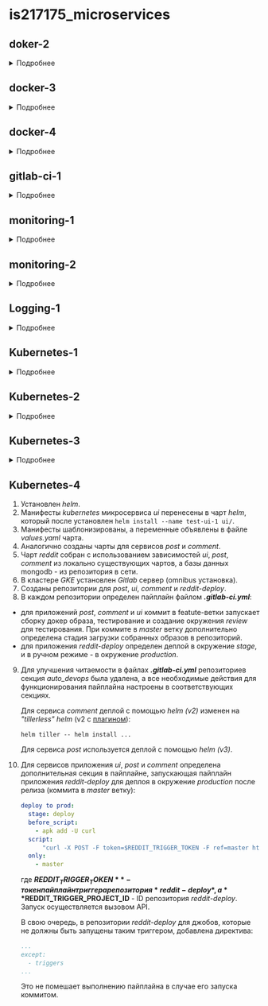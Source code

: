 # is217175_microservices
## doker-2
<details>
<summary>Подробнее</summary>

1. Установлена программа *docker-machine* и настроено создание виртуальной машины с *docker* в *GCP*
2. С помощью написанного [Dockerfile](docker-monolith/Dockerfile) собрал образ
```
$ docker image history is217175/otus-reddit:1.0
IMAGE               CREATED             CREATED BY                                      SIZE
a39a9add1cbb        25 hours ago        /bin/sh -c #(nop)  CMD ["/start.sh"]            0B
<missing>           25 hours ago        /bin/sh -c chmod 0777 /start.sh                 146B
<missing>           25 hours ago        /bin/sh -c cd /reddit && bundle install         46.1MB
<missing>           25 hours ago        /bin/sh -c #(nop) COPY file:54cff94402213cfe…   146B
<missing>           25 hours ago        /bin/sh -c #(nop) COPY file:2839de850f5b24a6…   23B
<missing>           25 hours ago        /bin/sh -c #(nop) COPY file:aaad2ee53af2f98d…   191B
<missing>           25 hours ago        /bin/sh -c git clone -b monolith https://git…   115kB
<missing>           25 hours ago        /bin/sh -c gem install bundler                  3.28MB
<missing>           25 hours ago        /bin/sh -c apt-get install -y mongodb-server…   494MB
<missing>           25 hours ago        /bin/sh -c apt-get update                       25.8MB
<missing>           2 weeks ago         /bin/sh -c #(nop)  CMD ["/bin/bash"]            0B
<missing>           2 weeks ago         /bin/sh -c mkdir -p /run/systemd && echo 'do…   7B
<missing>           2 weeks ago         /bin/sh -c set -xe   && echo '#!/bin/sh' > /…   745B
<missing>           2 weeks ago         /bin/sh -c rm -rf /var/lib/apt/lists/*          0B
<missing>           2 weeks ago         /bin/sh -c #(nop) ADD file:4b2eb5cd0b37ca015…   124MB
```

3. Получившийся образ был выгружен в репозиторий Docker Hub - https://hub.docker.com/repository/docker/is217175/otus-reddit
4. Дополнительно были созданы:
- Шаблон *packer* для сборки виртуальной машины с установленным *docker*. Провижин осуществляется при помощи сценария *ansible* [docker.yml](docker-monolith/infra/ansible/docker.yml).
- Шаблон *terraform* для создания инфраструктуры в *GCP* - виртуальных машин из собранного образа и правила для фаервола для работы приложения.
- Сценария *ansible* [run_image.yml](docker-monolith/infra/ansible/run_image.yml) для установки и запуска экземпляра приложения на каждой из созданных виртуальных машин.
- Инвентори *ansible* динамический с плагином *gcp_compute*.
</details>

## docker-3
<details>
<summary>Подробнее</summary>

1. Для сервисов приложения *comment*, *post* и *ui* были созданы *Dockerfile* для сборки
```
$ docker images
REPOSITORY          TAG                 IMAGE ID            CREATED             SIZE
is27175/ui          1.0                 ed6e009f2bbb        11 seconds ago      784MB
is27175/comment     1.0                 b34dbe0c698e        54 seconds ago      782MB
is27175/post        1.0                 109f30e70216        2 minutes ago       110MB
mongo               latest              8e89dfef54ff        9 days ago          386MB
ubuntu              16.04               96da9143fb18        3 weeks ago         124MB
ruby                2.2                 6c8e6f9667b2        21 months ago       715MB
ruby                2.2-alpine          d212148e08f7        22 months ago       107MB
python              3.6.0-alpine        cb178ebbf0f2        2 years ago         88.6MB
```
2. Создал общую сеть для контейнеров приложения `docker network create reddit`
3. Создал *volume* для базы данных, чтобы данные сохранялись при перезапуске контейнера `docker volume create reddit_db`
4. Запуск контейнеров:
```
$ docker run -d --network=reddit --network-alias=db -v reddit_db:/data/db mongo:latest
$ docker run -d --network=reddit --network-alias=post_service -e POST_DATABASE_HOST=db is217175/post:1.0
$ docker run -d --network=reddit --network-alias=comment_service -e COMMENT_DATABASE_HOST=db is217175/comment:1.0
$ docker run -d -p 9292:9292 -e COMMENT_SERVICE_HOST=comment_service -e POST_SERVICE_HOST=post_service --network=reddit is217175/ui:2.0
```
Каждому сервису присвоен сетевой псевдоним опцией `--network-alias=...`, чтобы они могли взаимодействовать по сети. Так контейнеру с базой *mongodb* присвоен псевдоним *db*, сервису комментариев - *comment_service*, сервису постов - *post_service*. Чтобы все все контейнеры знали новые псевдонимы, их имена передаются переменными окружения с опицей `-e VAR=VALUE`
```
$ docker ps
CONTAINER ID        IMAGE                  COMMAND                  CREATED             STATUS              PORTS                    NAMES
e9e725e217b0        is217175/ui:2.0        "puma"                   6 minutes ago       Up 5 minutes        0.0.0.0:9292->9292/tcp   suspicious_mclean
ceba8ef26e0c        is217175/comment:1.0   "puma"                   6 minutes ago       Up 6 minutes                                 thirsty_knuth
3df42256e1d6        is217175/post:1.0      "python3 post_app.py"    6 minutes ago       Up 6 minutes                                 strange_edison
cb93cb96077f        mongo:latest           "docker-entrypoint.s…"   6 minutes ago       Up 6 minutes        27017/tcp                admiring_golick
```
5. Для уменьшения размеров образов применил метод поэтапной cборки *Dockerfile* (тег 2.0 для сервиса *post*, 3.0 - *ui*, 2.0 - *comment*):
```
$ docker images
REPOSITORY          TAG                 IMAGE ID            CREATED             SIZE
is217175/post       2.0                 727000af4f80        14 minutes ago      78MB
is217175/post       1.0                 109f30e70216        26 hours ago        110MB
...
is217175/ui         3.0                 1f2de9005fcf        19 hours ago        44.5MB
is217175/ui         2.0                 e203527390ed        22 hours ago        459MB
...
is217175/comment    2.0                 f33965e17c63        19 hours ago        42MB
is217175/comment    1.0                 b34dbe0c698e        26 hours ago        782MB
```
</details>

## docker-4
<details>
<summary>Подробнее</summary>

1. Установил *docker-compose*
2. Протестировал создание различные типы сетей в *docker*: *none*, *host*, *bridge*.
3. Распределил контейнера приложения по нескольким сетям:
- в *back_net* - *post_db*, *comment*, *post*
- в *front_net* - *ui*, *comment*, *post*
4. Написан [docker-compose.yml](src/docker-compose.yml). Контейнера разнесены по сетям из п.п.3, параметризованы с помощью переменных окружения параметры порт для публикации приложения, версия образов, имя пользователя из репозитория в файле [.env](src/.env.example)
5. Префикс для имени запущенного контейнера задал через переменную окружения *COMPOSE_PROJECT_NAME* в файле [.env](src/.env.example)
6. С помощью файла [docker-compose.override.yml](src/docker-compose.override.yml) переопределил команду для запуска сервера *puma*, а также для всех проектов папка с кодом приложения монтируется в */app* контейнера.

```
$ docker-compose ps
      Name                    Command              State           Ports
---------------------------------------------------------------------------------
reddit_comment_1   puma -w 2 --debug               Up
reddit_post_1      /pyenv/bin/python post_app.py   Up
reddit_post_db_1   docker-entrypoint.sh mongod     Up      27017/tcp
reddit_ui_1        puma -w 2 --debug               Up      0.0.0.0:9292->9292/tcp
```
</details>

## gitlab-ci-1
<details>
<summary>Подробнее</summary>

1. С помощью *docker-machine* создан экземпляр виртуальной машины в *GCP*.
2. На сервер установлен *Gitlab CI* `docker-compose up -d` [docker-compose.yml](gitlab-ci/docker-compose.yml).
3. В *Gitlab CI* был создан проект *homework* и репозиторий в нем *exmaple*
4. *CI/CD Pipeline* настроивается файлом [.gitlab-ci.yml](.gitlab-ci.yml).
5. Запущен и подключен *runner*.
```
docker run -d --name gitlab-runner --restart always \
-v /srv/gitlab-runner/config:/etc/gitlab-runner \
-v /var/run/docker.sock:/var/run/docker.sock \
gitlab/gitlab-runner:latest
...
docker exec -it gitlab-runner gitlab-runner register --non-interactive --tag-list "linux,xenial,ubuntu,docker" --run-untagged=true --locked=false --name "my-runner" --url="http://12.34.56.78/" --registration-token "GjJjfhj*jkhfj_8" --executor "docker" --docker-image alpine:latest --docker-volumes "/var/run/docker.sock:/var/run/docker.sock"
```
Определены стадии *build*, *test*, *review* и соответсвующие задачи для них. Теперь при коммите в репозиторий автоматический запускается конвейер для сборки, тестирования и установки сервиса.
6. Определены окружения *dev*, *stage*, *production*. Окружения stage и production запускаются вручную только для коммитов с тегом (номер версии приложения)
```
...
when: manual
only:
    - /^\d+\.\d+\.\d+/
...
```
7. Определено динамически создаваемое окружение, в зависимости от ветки (кроме ветки master). Для этого используется переменная окружения *CI_COMMIT_REF_NAME*
```
branch review:
  stage: review
  script: echo "Deploy to $CI_ENVIRONMENT_SLUG"
  environment:
    name: branch/$CI_COMMIT_REF_NAME
    url: http://$CI_ENVIRONMENT_SLUG.example.com
  only:
    - branches
  except:
    - master
```
8. В шаг *build* добавлена сборка приложения:
```
build_job:
  image: docker:19.03.1
  before_script:
    - docker info
  stage: build
  script:
    - echo 'Building...'
    - cd reddit/
    - docker build -t reddit:$CI_COMMIT_SHORT_SHA .
```
На *runner* запускается *docker* контейнер, в котором происходит сборка приложения с использованием [Dockerfile](reddit/Dockerfile). Собранному контейнеру присваивается тег *CI_COMMIT_SHORT_SHA* (укороченный хеш последнего коммита).

В *build_job* можно еще добавить загрузку полученного образа в *docker registry*. Но так как разворачивать приложение я буду на этом же сервере, то образ сразу будет доступен.
9. Приложение разворачивается в окружении *dev*:
```
deploy_dev_job:
  image: docker:19.03.1
  stage: review
  before_script:
    - echo "Cleanup previous containers..."
    - docker stop reddit_$CI_ENVIRONMENT_SLUG || true
    - docker stop mongo_$CI_ENVIRONMENT_SLUG || true
    - docker network rm reddit_net_$CI_ENVIRONMENT_SLUG || true
  script:
    - "Deploying..."
    - docker network create reddit_net_$CI_ENVIRONMENT_SLUG
    - docker run --rm -d --name mongo_$CI_ENVIRONMENT_SLUG --network=reddit_net_$CI_ENVIRONMENT_SLUG --network-alias=$DATABASE_URL mongo:latest
    - docker run --rm -d --name reddit_$CI_ENVIRONMENT_SLUG -p 9292:9292 --network=reddit_net_$CI_ENVIRONMENT_SLUG -e DATABASE_URL=$DATABASE_URL reddit:$CI_COMMIT_SHORT_SHA
  environment:
    name: dev
    url: "http://$CI_SERVER_HOST:9292"
    on_stop: stop_deploy_dev
```
Для работы приложения дополнительно должен быть запущен контейнер с базой *mongodb*, создана сеть и определен псевдоним для подключения приложения к базе. В секции `before_script:` определены команды для очистки результатов предыдущего разворачивания. Если *deploy_dev_job* выполняется успешно, то по ссылке http://$CI_SERVER_HOST:9292 можно проверить работу приложения.

В случае остановки окружения определена задача *stop_deploy_dev*. При ее выполнении удаляются контейнеры и сеть, созданные при разворачивании.
```
stop_deploy_dev:
  image: docker:19.03.1
  stage: review
  variables:
    GIT_STRATEGY: none
  before_script:
    - echo "Destroying environment"
  script:
    - docker stop reddit_$CI_ENVIRONMENT_SLUG
    - docker stop mongo_$CI_ENVIRONMENT_SLUG
    - docker network rm reddit_net_$CI_ENVIRONMENT_SLUG
  when: manual
  environment:
    name: dev
    action: stop
```
10. Для автоматизации развертывания *gitlab-runner*:
- Создан шаблон *packer* - [gitlab-runner.json](gitlab-ci/packer/gitlab-runner.json). Сценарий *ansible* [packer.yml](gitlab-ci/ansible/packer.yml) устанавливает *docker* и *gitlab-runner* из официальных репозиториев.
- Шаблон [terraform](gitlab-ci/terraform/) запускает необходимое количество виртуальных машин с вышеуказанным образом. Количество задается переменной *count*. Всем машинам присваивается метка *ansible_group: runners*.
- Создан сценарий [gitlab-runner_register.yml](gitlab-ci/ansible/gitlab-runner_register.yml), который регистрирует виртуальные машины на gitlab сервере. Использовано динамическое инвентори. Сценарий применяется только к группе *runners*. Регистрационный, администраторский токены указаны в групповых переменных [runners.yml](gitlab-ci/ansible/group_vars/runners.yml) (для наглядности не шифровал).
```
cd gitlab-ci
packer build -var-file packer/variables.json packer/gitlab-runner.json
cd terraform
terraform init && terraform apply -auto-approve
cd ../ansible
ansible-playbook gitlab-runner_register.yml
```
11. Уведомления о событиях приходят на мой канал в Slack https://devops-team-otus.slack.com/archives/CS7GWPFQD
</details>

## monitoring-1
<details>
<summary>Подробнее</summary>

1. Микросервисная приложение запущено вместе с контейнером *prometheus*.
2. Метрики собираются с каждого сервиса по *http://.../metrics*
3. Из [docker-compose.yml](docker/docker-compose.yml) убраны директивы *build:*. Сборка сервисов выполняется скриптом:
```sh
for i in ui post-py comment; do cd src/$i; bash
docker_build.sh; cd -; done
```
4. Проверена работа *prometheus*. Все сервисы успешно подключены в мониторинг.
5.  Для мониторинга работы *docker-хоста* используется [node exporter](https://github.com/prometheus/node_exporter).
6. Для мониторинга работы *mongodb* применен [mongodb_exporter]https://github.com/percona/mongodb_exporter) от percona.
7. Добавлен миниторинг сервисов *post*, *ui* и *comment* с помощью *blackbox экспортера*. Он реализует мониторинг по принципу черного ящика.
```
modules:
  http_2xx:
    prober: http
    timeout: 5s
    http:
      valid_http_versions: ["HTTP/1.1", "HTTP/2"]
      valid_status_codes: [200]
      method: GET
      preferred_ip_protocol: "ip4"
      ip_protocol_fallback: false

  icmp_test:
    prober: icmp
    timeout: 2s
    icmp:
      preferred_ip_protocol: "ip4"
```
8. Для сборки и загрузки всех используемых образов написан [Makefile](Makefile).
```sh
make prometheus comment ui post # для сборки и загрузки только указанных образов
make onlypush=1 # для загрузки образов
```
Ссылки на полученные docker-образы:
- https://hub.docker.com/repository/docker/is217175/ui
- https://hub.docker.com/repository/docker/is217175/post
- https://hub.docker.com/repository/docker/is217175/comment
- https://hub.docker.com/repository/docker/is217175/prometheus
- https://hub.docker.com/repository/docker/is217175/mongodb_exporter
- https://hub.docker.com/repository/docker/is217175/blackbox_exporter
</details>

## monitoring-2
<details>
<summary>Подробнее</summary>

1. Из файла *docker-compose.yml* вынесены сервисы мониторинга в файл *docker-compose-monitoring.yml*
2. Создан сервис *cAdvisor* для мониторинга *docker контейнеров*.
3. Создан сервис *grafana* для визуализации собираемых *prometehus* метрик и параметров.
4. Источником данных для *grafana* является *prometehus*. Добавлен из библиотеки дашбоард для визуализации метрик *хоста docker* - [DockerMonitoring.json](monitoring/grafana/dashboards/DockerMonitoring.json).
5. Добавлен дашбоард *UI_Service_Monitoring* для мониторинга количество ошибок 4ХХ и 5ХХ *ui_request_count*, количество http запросов к серивису *ui* - *ui_request_response_time_bucket* и 95-й процентиль времени ответа сервиса *ui* - *ui_request_response_time_bucket*. Дашбоард выгружен в файл [UI_Service_Monitoring.json](monitoring/grafana/dashboards/UI_Service_Monitoring.json).
6. В *prometehus* добавлен сбор метрик с сервиса *post*.
7. Добавлен дашбоард *Business_Logic_Monitoring* для мониторинга количества постов с сервиса *post* и количества комментариев с севриса *comment*. Дашбопрд выгружен в файл [Business_Logic_Monitoring.json](monitoring/grafana/dashboards/Business_Logic_Monitoring.json).
8. Создан сервис *alertmanager* для наблюдения за метриками. Настроена отправка уведомлений о событиях в *slack* (https://devops-team-otus.slack.com/archives/CS7GWPFQD).
9. В конфигурацию *prometeheus* добавлено правило оповещения в файл [alerts.yml](monitoring/prometeheus/alerts.yml):
```yaml
groups:
  - name: alert.rules
    rules:
    - alert: InstanceDown
      expr: up == 0
      for: 1m
      labels:
        severity: page
      annotations:
        description: '{{ $labels.instance }} of job {{ $labels.job }} has been down for more than 1 minute'
        summary: 'Instance {{ $labels.instance }} down'
```
10. Созданный ранее *Makefile* собирает все используемые docker-образы и загружает в репозиторий - https://hub.docker.com/u/is217175.
11. *Демон docker* в экспериментальном режиме может отдавать метрики для мониторинга своей работы. Для включения этой возможности необходимо в файл `/etc/docker/daemon.json` внести настройки:
```json
{
  "metrics-addr" : "127.0.0.1:9323",
  "experimental" : true
}
```
И добавить сбор этих метрик в *prometehus*:
```yaml
...
  - job_name: 'docker_experemental'
    static_configs:
      - targets:
        - 'docker_host:9323'
...
```
Дашбоард для отображения этих метрик [DockerEngineExperemental.json](monitoring/grafana/dashboards/DockerEngineExperemental.json)
![Docker Experemental Dashboard](monitoring/grafana/dashboards/DockerEngineExperemental.png)
12. Создан сервис *telegraf* - агент для сбора метрик от InfluxDB. Мониторинг docker хоста настроен в конфигурационном файле:
```ini
[[inputs.docker]]
    endpoint = "unix:///var/run/docker.sock"
    gather_services = false
    container_names = []
    source_tag = false
    container_name_include = []
    container_name_exclude = []
    timeout = "5s"
    perdevice = true
    total = false
    docker_label_include = []
    docker_label_exclude = []
```
Дашбоард для отображения собранных меток [TelegrafMetrics.json](monitoring/grafana/dashboards/TelegrafMetrics.json)
![Telegraf Metrics](monitoring/grafana/dashboards/TelegrafMetrics.png)
13. Добавлено еще одно оповещение на превышение времени ответа сервиса *ui*
Описание условия в *alerts.yml*:
```yaml
- alert: HighResponce
  expr: histogram_quantile(0.95, sum(rate(ui_request_response_time_bucket[1m])) by (le)) > 0.1
  for: 1m
  labels:
    severity: page
  annotations:
    description: 'UI high latency'
    summary: 'Too high response time for UI service, more than 0.1 s.'
```
При этом *alertmanager* настроен дополнительно отправлять уведомлени на email:
```yaml
global:
  ...
  smtp_from: alert@gmail.com
  smtp_smarthost: smtp.gmail.com:587
  smtp_auth_username: alert@gmail.com
  smtp_auth_password: password

route:
  receiver: 'slack-notifications'

  routes:
    - match:
        severity: page
      continue: true
      receiver: slack-notifications

    - match:
        severity: page
      receiver: email-notification

receivers:
  ...
  - name: 'email-notification'
    email_configs:
      - to: 'my@example.com'
```
14. В сервис grafana были добавлены изменения, позволяющие автоматически добавлять источники данных и дашбоарды.
В Dockerfile добавлены строки:
```
COPY datasource.yml  /etc/grafana/provisioning/datasources/
COPY dashboards.yml /etc/grafana/provisioning/dashboards/
COPY dashboards/*.json /var/lib/grafana/dashboards/
```
Настройка источника данных *datasource.yml*:
```yaml
apiVersion: 1

datasources:
- name: Prometheus
  type: prometheus
  access: proxy
  orgId: 1
  url: http://prometheus:9090
  isDefault: true
  version: 1
  editable: true
```
Натсройка дашбоардов dashboards.yml:
```yaml
apiVersion: 1

providers:
- name: 'my'
  orgId: 1
  folder: ''
  type: file
  disableDeletion: false
  editable: true
  updateIntervalSeconds: 10
  allowUiUpdates: true
  options:
    path: /var/lib/grafana/dashboards

```
*Grafana* будет сканировать директорию `/var/lib/grafana/dashboards` для поиска дашбоардов.

15. Для сбора с *Google Stackdriver* добавлен сервис *stackdriver* в компоуз файл:
```yaml
stackdriver:
  image: frodenas/stackdriver-exporter:master
  environment:
    - GOOGLE_APPLICATION_CREDENTIALS=/data/google_sa.json
  command:
    - '--google.project-id=docker-123456'
    - '--monitoring.metrics-type-prefixes=compute.googleapis.com/firewall,compute.googleapis.com/instance'
    - '--monitoring.metrics-interval=5m'
  volumes:
    - stackdriver_data:/data
  ports:
    - 9255:9255
  networks:
    - prom_net
```
Удалось собрать собрать метрики указанные в https://cloud.google.com/monitoring/api/metrics_gcp#gcp-compute
16. В приложение были добавлены метрики:
- в сервис *comment* добавлены метрики *comment_body_length* (длина комментария, гистограмма), *comment_db_operation_seconds* (время работы с базой данных, гистограмма, с разделением по меткам для разных операций find, insert)
- в сервис *post* метрика *post_read_db_seconds* немного модифицирована для сбора данных по меткам, в зависимости от операций: find, insert, update.
- в сервис *ui* добавлен счетчик перехода по внешним ссылкам *ui_follow_link*. Для этого немного модифицированы шаблоны и добавлен метод для обработки такого запроса.
17. Создан сервис *trackster* для проксирования запросов от *grafana* к *prometeheus*.
```yaml
  trickster:
    image: tricksterio/trickster:1.0.1
    environment:
      - TRK_ORIGIN=http://prometheus:9090
      - TRK_ORIGIN_TYPE=prometheus
      - TRK_LOG_LEVEL=INFO
      - TRK_PROXY_PORT=9090
      - TRK_METRICS_PORT=8082
    ports:
      - 9091:9090
      - 8082:8082
    networks:
      - prom_net
```
</details>

## Logging-1
<details>
<summary>Подробнее</summary>

1. Создан [docker-compose-logging.yml](docker/docker-compose-logging.yml) файл. В нем описан запуск стека *EFK*. Предварительно собран образ *fluentd* с конфигурационным файлом (https://hub.docker.com/repository/docker/is217175/fluentd).
2. В [docker-compose.yml](docker/docker-compose.yml) внесены изменения. К сервисам *post* и *ui* подключил логирование с драйвером *fluentd*. Теперь эти сервисы отправляют все логи в *fluentd*-сервис.
3. К конфигурационный файл *fluentd* внесены изменения для парсинга принимаемых логов:
```conf
<filter service.post>
  @type parser
  format json
  key_name log
</filter>

<filter service.ui>
  @type parser
  format grok
  grok_pattern %{RUBY_LOGGER}
  key_name log
</filter>

<filter service.ui>
  @type parser
  format grok
  grok_pattern service=%{WORD:service} \| event=%{WORD:event} \| request_id=%{GREEDYDATA:request_id} \| message='%{GREEDYDATA:message}'
  key_name message
  reserve_data true
</filter>

<filter service.ui>
  @type parser
  format grok
  grok_pattern service=%{WORD:service} \| event=%{WORD:event} \| path=%{UNIXPATH:path} \| request_id=%{UUID:request_id} \| remote_addr=%{IP:remote_addr} \| method= %{WORD:method} \| response_status=%{NUMBER:response_status}
  key_name message
  reserve_data true
</filter>
```
4. Через веб-интерфейс *kibana* создан индекс fluentd-*
5. Добавлен сервис распределенного трейсинга *zipkin*. Трассировки запросов можно отследить в веб-интерфейсе сервиса.
6. При работе с "поломанным" приложением обнаружил, что есть значительная задержка при открытии любого поста. С помощью *zipkin* были найдены трейсы медленных запросов:
[!Zipkin Bug](src_bugged/zipkin.png)
По трейсу видно, что виной долгой обработки запросы является сервис *post*, имя *span* - *db_find_single_post*. В коде приложения по этим данным был найден метод *find_post*. В его коде найдена причина - вызов функции **time.sleep(3)**. После ее удаления нормальная работа сервиса была восстановлена.
</details>

## Kubernetes-1
<details>
<summary>Подробнее</summary>

1. Созданы шаблоны *контроллера Deployment* для микросервисов приложения *ui*, *comment*, *post* и базы данных *mongodb*.
2. Согласно инструкции [Kubernetes The Hard Way](https://github.com/kelseyhightower/kubernetes-the-hard-way) выполнено развертывание в GCE kubernetes кластера.
3. К кластеру применены файлы шаблоны приложения:
```
$ kubectl get rs -o wide
NAME                            DESIRED   CURRENT   READY   AGE   CONTAINERS   IMAGES             SELECTOR
comment-deployment-5577c57487   1         1         1       41m   comment      is217175/comment   app=comment,pod-template-hash=5577c57487
mongo-deployment-79b8b4c7fc     1         1         1       41m   post-db      mongo:3.2          app=post-db,pod-template-hash=79b8b4c7fc
post-deployment-57988f6847      1         1         1       41m   post         is217175/post      app=post,pod-template-hash=57988f6847
ui-deployment-848ff56f95        1         1         1       41m   ui           is217175/ui        app=ui,pod-template-hash=848ff56f95
```
```
$ kubectl get pods -o wide
NAME                                  READY   STATUS    RESTARTS   AGE   IP            NODE       NOMINATED NODE   READINESS GATES
comment-deployment-5577c57487-grzmd   1/1     Running   0          41m   10.200.0.9    worker-0   <none>           <none>
mongo-deployment-79b8b4c7fc-knzl9     1/1     Running   0          42m   10.200.0.7    worker-0   <none>           <none>
post-deployment-57988f6847-wqbx9      1/1     Running   0          41m   10.200.0.8    worker-0   <none>           <none>
ui-deployment-848ff56f95-bkp27        1/1     Running   0          41m   10.200.0.10   worker-0   <none>           <none>
```
```
$ kubectl get deployments -o wide
NAME                 READY   UP-TO-DATE   AVAILABLE   AGE   CONTAINERS   IMAGES             SELECTOR
comment-deployment   1/1     1            1           41m   comment      is217175/comment   app=comment
mongo-deployment     1/1     1            1           42m   post-db      mongo:3.2          app=post-db
post-deployment      1/1     1            1           41m   post         is217175/post      app=post
ui-deployment        1/1     1            1           41m   ui           is217175/ui        app=ui
```
```
$ kubectl get deployments -n kube-system -o wide
NAME      READY   UP-TO-DATE   AVAILABLE   AGE   CONTAINERS   IMAGES                  SELECTOR
coredns   2/2     2            2           52m   coredns      coredns/coredns:1.6.2   k8s-app=kube-dns
```
```
$ kubectl get pods -n kube-system -o wide
NAME                     READY   STATUS    RESTARTS   AGE   IP           NODE       NOMINATED NODE   READINESS GATES
coredns-5fb99965-5bh6t   1/1     Running   0          52m   10.200.0.2   worker-0   <none>           <none>
coredns-5fb99965-5vt2p   1/1     Running   0          52m   10.200.0.3   worker-0   <none>           <none>
```
</details>

## Kubernetes-2
<details>
<summary>Подробнее</summary>

1. Установлен *minikube* и *kubectl*. С помощью *minikude* развернут локальный кластер.
2. Созданы ресурсы *Deployment* для приложений *ui*, *comment*, *post* и базы данных *mongodb*.
3. Созданы ресурсы *Service* для приложений *comment*, *post* и базы данных *mongodb*.
4. Для обеспечения доступа снаружи применен тип *NodePort* сервиса *ui*.
5. Запущен веб-интерфейс кластера (`minikube dashboard`).
6. Создан новый неймспейс *dev* и в нем развернуты все ранее созданные ресурсы.
7. Создан кластер в среде *GKE* состоящий из двух нод. И добавлено правило фаервола для открытия диапазона tсp портов 30000-32767.
8. В кластере на *GKE* создан неймспейс dev и в нем развернуты все ранее созданные ресурсы. Приложение работает:
![Kubernetes in GKE](kubernetes/kuber.png)
9. Веб-интерфейс начиная с версии kubernetes 1.15 более не доступен в *GKE*. Но [ClusterRoleBinding](kubernetes/reddit/kubernetes-dashboard-clusterrolebinding.yml) создан.

```yml
---
apiVersion: rbac.authorization.k8s.io/v1
kind: ClusterRoleBinding
metadata:
  name: kubernetes-dashborard
roleRef:
  apiGroup: rbac.authorization.k8s.io
  kind: ClusterRole
  name: cluster-admin
subjects:
  - apiGroup: core
    kind: ServiceAccount
    name: kubernetes-dashboard
    namespace: kude-system
```
10. Созданы конфигурационные файлы terraform для автоматического создания кластера kubernetes в GKE (ресурсы кластера, пула нод и правила фаервола).
</details>

## Kubernetes-3
<details>
<summary>Подробнее</summary>

1. Рассмотрены варианты работы сервисов с типами *ClusterIP* и *NodePort*. Обновлены манифесты и проверены в работе.
2. С помощью типа сервиса *LoadBalancer* протестированы варианты работы с внешним балансировщиком нагрузки на базе *GCE*.
3. Рассмотрена работа *Ingress* контроллера, HTTP балансировка на базе *GCE*. Создан манифест *Ingress* контроллера для микросервиса *ui*.
4. Для включения защищенного HTTPS создан объект *Secret* и подключен к *Ingress* контроллера:
```yaml
---
apiVersion: v1
kind: Secret
metadata:
  name: ui-ingress
data:
  tls.crt: LS0tLS1CRUdJTiBD.....RS0tLS0tCg==
  tls.key: LS0tLS1CRUdJTiBQ.....S0VZLS0tLS0K
type: kubernetes.io/tls
```
5. Для ограничения доступа подов друг к другу настроен *NetworkPolicy*. Микросервисам бекэнда *comment* и *post* разрешено подключение к базе *mongodb*, а *ui* нет.
6. Для хранения данных вне контейнеров рассмотрена работа с постоянными хранилищами *PersistentVolume*. Само хранилище может является отдельным диском в *GCE*.
7. Рассмотрена работа *PersistentVolumeClaim* для запроса дискового хранилища, который может получить свободное место из *PersistentVolume*.
При необходимости возможно создавать хранилища в автоматическом режиме использованием совместно StorageClass, из которого PersistentVolumeClaim будет запрашивать необходимое пространство.
</details>

## Kubernetes-4
1. Установлен *helm*.
2. Манифесты *kubernetes* микросервиса *ui* перенесены в чарт *helm*, который после установлен `helm install --name test-ui-1 ui/`.
3. Манифесты  шаблонизированы, а переменные объявлены в файле *values.yaml* чарта.
4. Аналогично созданы чарты для сервисов *post* и *comment*.
5. Чарт *reddit* собран с использованием зависимостей *ui*, *post*, *comment* из локально существующих чартов, а базы данных mongodb - из репозитория в сети.
6. В кластере *GKE* установлен *Gitlab* сервер (omnibus установка).
7. Созданы репозитории для *post*, *ui*, *comment* и *reddit-deploy*.
8. В каждом репозитории определен пайплайн файлом __*.gitlab-ci.yml*__:
- для приложений *post*, *comment* и *ui* коммит в featute-ветки запускает сборку докер образа, тестирование и создание окружения *review* для тестирования. При коммите в *master* ветку дополнительно определена стадия загрузки собранных образов в репозиторий.
- для приложения *reddit-deploy* определен деплой в окружение *stage*, и в ручном режиме - в окружение *production*.
9. Для улучшения читаемости в файлах __*.gitlab-ci.yml*__ репозиториев секция *auto_devops* была удалена, а все необходимые действия для функционирования пайплайна настроены в соответствующих секциях.

    Для сервиса *comment* деплой с помощью *helm (v2)* изменен на *"tillerless" helm* (v2 с [плагином](https://github.com/rimusz/helm-tiller)):
    ```
    helm tiller -- helm install ...
    ```
    Для сервиса *post* используется деплой с помощью *helm (v3)*.

10. Для сервисов приложения *ui*, *post* и *comment* определена дополнительная секция в пайплайне, запускающая пайплайн приложения *reddit-deploy* для деплоя в окружение *production* после релиза (коммита в *master* ветку):
    ```yaml
    deploy to prod:
      stage: deploy
      before_script:
        - apk add -U curl
      script:
          "curl -X POST -F token=$REDDIT_TRIGGER_TOKEN -F ref=master http://gitlab-gitlab/api/v4/projects/$REDDIT_TRIGGER_PROJECT_ID/trigger/pipeline"
      only:
        - master
    ```
    где **$REDDIT_TRIGGER_TOKEN** - токен пайплайн триггера репозитория *reddit-deploy*, а **$REDDIT_TRIGGER_PROJECT_ID** - ID репозитория *reddit-deploy*.
    Запуск осуществляется вызовом API.

    В свою очередь, в репозитории *reddit-deploy* для джобов, которые не должны быть запущены таким триггером, добавлена директива:
    ```yaml
    ...
    except:
      - triggers
    ...
    ```
    Это не помешает выполнению пайплайна в случае его запуска коммитом.
